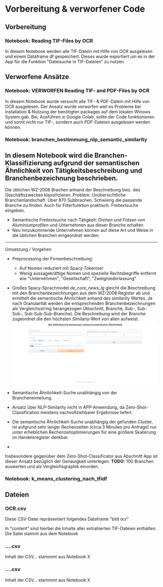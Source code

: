 # Vorbereitung & verworfener Code

## Vorbereitung

### Notebook: Reading TIF-Files by OCR
In diesem Notebook werden alle TIF-Datein mit Hilfe von OCR ausgelesen und einem Dataframe df gespeichert. Dieses wurde exportiert um es in der App für die Funktion "Dateisuche in TIF-Dateien" zu nutzen.


## Verworfene Ansätze

### Notebook: VERWORFEN Reading TIF- and PDF-Files by OCR
 In diesem Notebook wurde versucht alle TIF- & PDF-Datein mit Hilfe von OCR ausgelesen. Der Ansatz wurde verworfen weil es Probleme bei Installation & Nutzung der benötigten packages auf dem lokalen Winows System gab. Bei, Ausführen in Google Colab, sollte der Code funktionieren und somit nicht nur TIF-, sondern auch PDF-Dateien ausgelesen werden können.

### Notebook: branchen_bestimmung_nlp_semantic_similarity

In diesem Notebook wird die Branchen-Klassifizierung aufgrund der semantischen Ähnlichkeit von Tätigkeitsbeschreibung und Branchenbezeichnung beschrieben.  
---

Die üblichen WZ-2008 Brachen anhand der Beschreibung bwz. des Geschäftszweckes klassifizieren. 
Problem: Unübersichtliche Branchenlandschaft. Über 870 Subbrachen. Schwierig die passende Branche zu finden. 
Auch für Filterfunktion praktisch. Freitextsuche eingeben. 

* Semantische Freitextsuche nach Tätigkeit: *Drehen und Fräsen von Aluminiumprofilen* und Unternehmen aus dieser Branche erhalten
* Neu hinzukommende Unternehmen können auf diese Art und Weise in die üblichen Branchen eingeordnet werden.

--- 
Umsetzung / Vorgehen 

* Preprocessing der Firmenbeschreibung: 
  * Auf Nomen reduziert mit Spacy-Tokenizer 
  * Wenig aussagekräftige Nomen und spezielle Rechtsbegriffe entfernt wie  "Unternehmen", "Gesellschaft", "Zweigniederlassung"

* Großes Spacy-Sprachmodel *de_core_news_lg* gleicht die Beschreibung mit den Branchenbezeichnungen aus dem WZ-2008 Register ab und ermittelt die semantische Ähnlichkeit anhand des similarity Wertes. Je nach Granularität werden die entsprechenden Branchenbezeichnungen als Vergleichsstring herangezogen (Abschnitt, Branche, Sub-, Sub-Sub-, Sub-Sub-Sub-Branche). 
  Die Beschreibung wird der Branche zugeordnet die den höchsten Similariy-Wert von allen aufweist. 
  ![Branche Klassifizieren nach NLP](.\Data\branchen_klassifizierung_wz2008_semantic_similarity.gif) 


* Semantische Ähnlichkeit-Suche unabhängig von der Brancheneinteilung. 
* Ansatz über NLP-Similarity nicht in APP-Anwendung, da Zero-Shot-Classification meistens nachvollziehbarer Ergebnisse liefert. 
* Die semantische Ähnlichkeit-Suche unabhängig der gefunden Cluster, ist aufgrund sehr langer Rechenzeiten (circa 3 Minuten pro Anfrage) nur unter erheblichen Rechenzeitoptimierungen für eine größere Skalierung im Handelsregister denkbar. 
* 
Insbesondere gegenüber dem Zero-Shot-Classificator aus Abschnitt App ist dieser Ansatz bezüglich der Genauigkeit unterlegen. **TODO:** 100 Branchen auswerten und als Vergleichsgraphik einorden. 

### Notebook: k_means_clustering_nach_tfidf



## Dateien

### OCR.csv
Diese CSV-Datei repräsentiert folgendes Dataframe "bild ocr"

In "content" sind hierbei die Inhalte aller extrahierten TIF-Dateien enthalten. Die Satei stammt aus dem Notebook 

### ....csv
Inhalt der CSV... stammmt aus Notebook X

### ....csv
Inhalt der CSV... stammmt aus Notebook X







